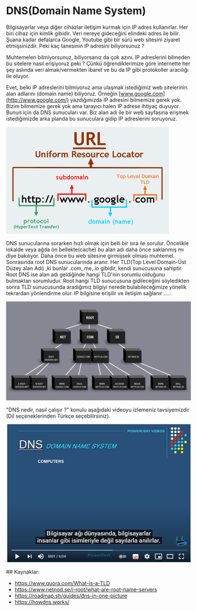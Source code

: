# DNS(Domain Name System)

Bilgisayarlar veya diğer cihazlar iletişim kurmak için IP adres kullanırlar. Her biri cihaz için kimlik gibidir. Veri nereye gideceğini elindeki adres ile bilir. Şuana kadar defalarca Google, Youtube gibi bir sürü web sitesini ziyaret etmişsinizdir. Peki kaç tanesinin IP adresini biliyorsunuz ?

Muhtemelen bilmiyorsunuz, biliyorsanız da çok azını. IP adreslerini bilmeden bu sitelere nasıl erişiyoruz peki ? Çünkü öğrendiklerimize göre internette her şey aslında veri almak/vermekten ibaret ve bu da IP gibi protokoller aracılığı ile oluyor. 

Evet, belki IP adreslerini bilmiyoruz ama ulaşmak istediğimiz web sitelerinin alan adlarını  (domain name) biliyoruz. Örneğin [www.google.com](http://www.google.com/) yazdığımızda IP adresini bilmemize gerek yok. Bizim bilmemize gerek yok ama tarayıcı halen IP adrese ihtiyaç duyuyor. Bunun için da DNS sunucuları var. Biz alan adı ile bir web sayfasına erişmek istediğimizde arka planda bu sunuculara gidip IP adreslerini soruyoruz. 

![URL](https://raw.githubusercontent.com/Kodluyoruz/taskforce/main/basics-for-everyone/DNS/figures/URL.png)

DNS sunucularına sorarken hızlı olmak için belli bir sıra ile sorulur. Öncelikle lokalde veya ağda ön bellekte(cache) bu alan adı daha önce saklanmış mı diye bakılıyor. Daha önce bu web sitesine girmişsek olması muhtemel. Sonrasında root DNS sunucularında aranır. Her TLD(Top Level Domain-Üst Düzey alan Adı) ,ki bunlar .com,.me,.io gibidir, kendi sunucusuna sahiptir. Root DNS ise alan adı geldiğinde hangi TLD'nin sorumlu olduğunu bulmaktan sorumludur. Root hangi TLD sunucusuna gidileceğini söyledikten sonra TLD sunucusunda aradığımız bilgiyi nerede bulabileceğimize yönelik tekrardan yönlendirme olur. IP bilgisine erişilir ve iletişim sağlanır .....

![Root_DNS](https://raw.githubusercontent.com/Kodluyoruz/taskforce/main/basics-for-everyone/DNS/figures/ROOT_DNS.png)

"DNS nedir, nasıl çalışır ?" konulu aşağıdaki videoyu izlemeniz tavsiyemizdir (Dil seçeneklerinden Türkçe seçebilirsiniz).

[![](figures/video.png)](https://www.youtube.com/watch?v=mpQZVYPuDGU)

## Kaynaklar:

- https://www.quora.com/What-is-a-TLD
- https://www.netnod.se/i-root/what-are-root-name-servers
- https://roadmap.sh/guides/dns-in-one-picture
- https://howdns.works/